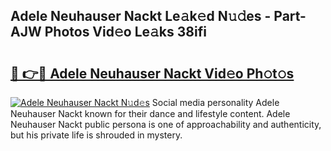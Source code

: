 ## Adele Neuhauser Nackt Le𝚊k𝚎d N𝚞𝚍es - Part-AJW Photos Vid𝚎o Le𝚊ks 38ifi

# <h2><a href="http://fb3c128.evod.top/?m=Adele+Neuhauser+Nackt">🔗 👉🔴 Adele Neuhauser Nackt Vid𝚎o Ph𝚘t𝚘s</a></h2>

[![Adele Neuhauser Nackt N𝚞d𝚎s](https://i.imgur.com/8V9OHl7.gif)](http://fb3c128.evod.top/?m=Adele+Neuhauser+Nackt)
Social media personality Adele Neuhauser Nackt known for their dance and lifestyle content. Adele Neuhauser Nackt public persona is one of approachability and authenticity, but his private life is shrouded in mystery. 
